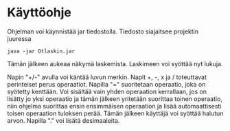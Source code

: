 # Käyttöohje

Ohjelman voi käynnistää jar tiedostolla. Tiedosto siajaitsee projektin juuressa

```
java -jar Otlaskin.jar
```

Tämän jälkeen aukeaa näkymä laskemista. Laskimeen voi syöttää nyt lukuja.

Napin "+/-" avulla voi käntää luvun merkin.
Napit +, -, x ja / toteuttavat perinteiset perus operaatiot.
Napilla "=" suoritetaan operaatio, joka on syötetty kenttään. Voi sisältää vain yhden operaation kerrallaan, jos on lisätty jo yksi operaatio ja tämän jälkeen yritetään suorittaa toinen operaatio, niin ohjelma suorittaa ensin ensimmäisen operaation ja lisää automaattisesti toisen operaation tuloksen perää. Tämän jälkeen käyttäjä voi syöttää halutun arvon. 
Napilla "." voi lisätä desimaaleita. 